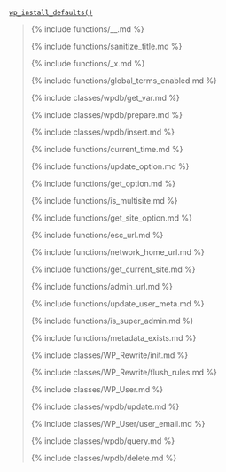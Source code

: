 <p><code><a href="https://developer.wordpress.org/reference/functions/wp_install_defaults/">wp_install_defaults()</a></code></p>

<blockquote>

{% include functions/__.md %}

{% include functions/sanitize_title.md %}

{% include functions/_x.md %}

{% include functions/global_terms_enabled.md %}

{% include classes/wpdb/get_var.md %}

{% include classes/wpdb/prepare.md %}

{% include classes/wpdb/insert.md %}

{% include functions/current_time.md %}

{% include functions/update_option.md %}

{% include functions/get_option.md %}

{% include functions/is_multisite.md %}

{% include functions/get_site_option.md %}

{% include functions/esc_url.md %}

{% include functions/network_home_url.md %}

{% include functions/get_current_site.md %}

{% include functions/admin_url.md %}

{% include functions/update_user_meta.md %}

{% include functions/is_super_admin.md %}

{% include functions/metadata_exists.md %}

{% include classes/WP_Rewrite/init.md %}

{% include classes/WP_Rewrite/flush_rules.md %}

{% include classes/WP_User.md %}

{% include classes/wpdb/update.md %}

{% include classes/WP_User/user_email.md %}

{% include classes/wpdb/query.md %}

{% include classes/wpdb/delete.md %}

</blockquote>
